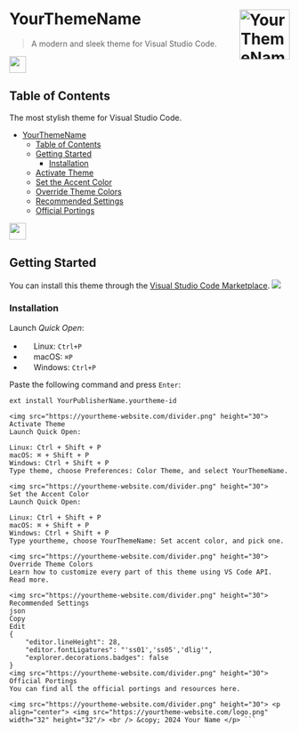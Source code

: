 # YourThemeName [<img src="https://yourtheme-website.com/logo.png" alt="YourThemeName" width="90" height="90" align="right">](https://yourtheme-website.com/)
> A modern and sleek theme for Visual Studio Code.

<img src="https://yourtheme-website.com/divider.png" height="30">

## Table of Contents

The most stylish theme for Visual Studio Code.

- [YourThemeName](#yourthemename)
  - [Table of Contents](#table-of-contents)
  - [Getting Started](#getting-started)
    - [Installation](#installation)
  - [Activate Theme](#activate-theme)
  - [Set the Accent Color](#set-the-accent-color)
  - [Override Theme Colors](#override-theme-colors)
  - [Recommended Settings](#recommended-settings)
  - [Official Portings](#official-portings)

<img src="https://yourtheme-website.com/divider.png" height="30">

## Getting Started

You can install this theme through the [Visual Studio Code Marketplace](https://marketplace.visualstudio.com/items?itemName=YourPublisherName.yourtheme-id). <a href="https://marketplace.visualstudio.com/items?itemName=YourPublisherName.yourtheme-id#review-details"><img src="https://img.shields.io/badge/marketplace-gray.svg?colorA=655BE1&colorB=4F44D6&style=flat-square"/></a>

### Installation

Launch *Quick Open*:
  - <img src="https://www.kernel.org/theme/images/logos/favicon.png" width=16 height=16/> Linux: `Ctrl+P`
  - <img src="https://developer.apple.com/favicon.ico" width=16 height=16/> macOS: `⌘P`
  - <img src="https://www.microsoft.com/favicon.ico" width=16 height=16/> Windows: `Ctrl+P`

Paste the following command and press `Enter`:

```shell
ext install YourPublisherName.yourtheme-id

<img src="https://yourtheme-website.com/divider.png" height="30">
Activate Theme
Launch Quick Open:

Linux: Ctrl + Shift + P
macOS: ⌘ + Shift + P
Windows: Ctrl + Shift + P
Type theme, choose Preferences: Color Theme, and select YourThemeName.

<img src="https://yourtheme-website.com/divider.png" height="30">
Set the Accent Color
Launch Quick Open:

Linux: Ctrl + Shift + P
macOS: ⌘ + Shift + P
Windows: Ctrl + Shift + P
Type yourtheme, choose YourThemeName: Set accent color, and pick one.

<img src="https://yourtheme-website.com/divider.png" height="30">
Override Theme Colors
Learn how to customize every part of this theme using VS Code API. Read more.

<img src="https://yourtheme-website.com/divider.png" height="30">
Recommended Settings
json
Copy
Edit
{
    "editor.lineHeight": 28,
    "editor.fontLigatures": "'ss01','ss05','dlig'",
    "explorer.decorations.badges": false
}
<img src="https://yourtheme-website.com/divider.png" height="30">
Official Portings
You can find all the official portings and resources here.

<img src="https://yourtheme-website.com/divider.png" height="30"> <p align="center"> <img src="https://yourtheme-website.com/logo.png" width="32" height="32"/> <br /> &copy; 2024 Your Name </p> ```